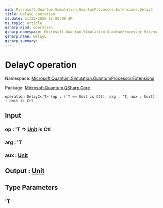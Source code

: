 ```yaml
---
uid: Microsoft.Quantum.Simulation.QuantumProcessor.Extensions.DelayC
title: DelayC operation
ms.date: 11/23/2020 12:00:00 AM
ms.topic: article
qsharp.kind: operation
qsharp.namespace: Microsoft.Quantum.Simulation.QuantumProcessor.Extensions
qsharp.name: DelayC
qsharp.summary: ''
---
```


# DelayC operation

Namespace: [Microsoft.Quantum.Simulation.QuantumProcessor.Extensions](xref:Microsoft.Quantum.Simulation.QuantumProcessor.Extensions)

Package: [Microsoft.Quantum.QSharp.Core](https://nuget.org/packages/Microsoft.Quantum.QSharp.Core)




```qsharp
operation DelayC<'T> (op : ('T => Unit is Ctl), arg : 'T, aux : Unit) : Unit is Ctl
```


## Input

### op : 'T => [Unit](xref:microsoft.quantum.lang-ref.unit)  is Ctl




### arg : 'T




### aux : [Unit](xref:microsoft.quantum.lang-ref.unit)





## Output : [Unit](xref:microsoft.quantum.lang-ref.unit)



## Type Parameters

### 'T

